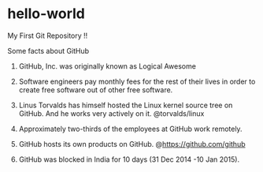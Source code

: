 # hello-world
My First Git Repository !!

Some facts about GitHub

1. GitHub, Inc. was originally known as Logical Awesome 

2. Software engineers pay monthly fees for the rest of their lives in order to create free software out of other free software.

3. Linus Torvalds has himself hosted the Linux kernel source tree on GitHub. And he works very actively on it.  @torvalds/linux

4. Approximately two-thirds of the employees at GitHub work remotely.

5. GitHub hosts its own products on GitHub. @https://github.com/github

6. GitHub was blocked in India for 10 days (31 Dec 2014 -10 Jan 2015).
